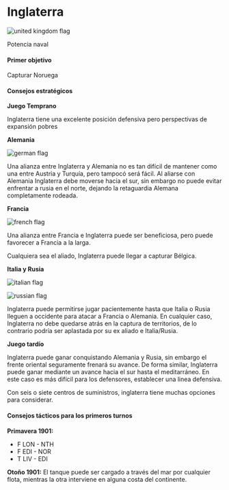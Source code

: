 # Inglaterra

![united kingdom flag](/england-flag.webp)

Potencia naval

#### Primer objetivo

Capturar Noruega

#### Consejos estratégicos

**Juego Temprano**

Inglaterra tiene una excelente posición defensiva pero perspectivas de expansión pobres

**Alemania**

![german flag](/germany-flag.webp)

Una alianza entre Inglaterra y Alemania no es tan difícil de mantener como una entre Austria y Turquía, pero tampocó será fácil. Al aliarse con Alemania Inglaterra debe moverse hacia el sur, sin embargo no puede evitar enfrentar a rusia en el norte, dejando la retaguardia Alemana completamente rodeada.

**Francia**

![french flag](/france-flag.webp)

Una alianza entre Francia e Inglaterra puede ser beneficiosa, pero puede favorecer a Francia a la larga.

Cualquiera sea el aliado, Inglaterra puede llegar a capturar Bélgica.

**Italia y Rusia**

![italian flag](/italy-flag.png)

![russian flag](/russia-flag.webp)

Inglaterra puede permitirse jugar pacientemente hasta que Italia o Rusia lleguen a occidente para atacar a Francia o Alemania. En cualquier caso, Inglaterra no debe quedarse atrás en la captura de territorios, de lo contrario podría ser aplastada por su ex aliado e Italia/Rusia.


**Juego tardío**

Inglaterra puede ganar conquistando Alemania y Rusia, sin embargo el frente oriental seguramente frenará su avance.
De forma similar, Inglaterra puede ganar mediante un avance hacia el sur hasta el meditarráneo. En este caso es más difícil para los defensores, establecer una linea defensiva.

Con seis o siete centros de suministros, inglaterra tiene muchas opciones para considerar.

#### Consejos tácticos para los primeros turnos

**Primavera 1901:**
* F LON - NTH
* F EDI - NOR
* T LIV - EDI

**Otoño 1901:**
El tanque puede ser cargado a través del mar por cualquier flota, mientras la otra interviene en alguna costa del continente.
